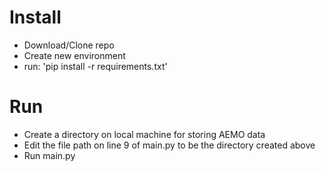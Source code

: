 # Install
- Download/Clone repo
- Create new environment
- run: 'pip install -r requirements.txt'

# Run
- Create a directory on local machine for storing AEMO data
- Edit the file path on line 9 of main.py to be the directory created above
- Run main.py
